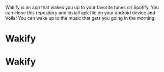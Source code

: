 Wakify is an app that wakes you up to your favorite tunes on Spotify. You can clone this repository and install apk file on your android device and Voila! You can wake up to the music that gets you going in the morning. # Wakify
# Wakify
